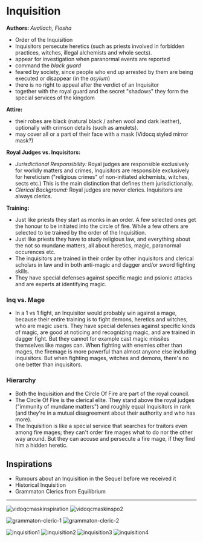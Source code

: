# Inquisition

**Authors:** *Avallach, Flosha*  

* Order of the Inquisition
* Inquisitors persecute heretics (such as priests involved in forbidden practices, witches, illegal alchemists and whole sects).
* appear for investigation when paranormal events are reported
* command the *black guard*
* feared by society, since people who end up arrested by them are being executed or disappear (in the *asylum*)
* there is no right to appeal after the verdict of an Inquisitor
* together with the royal guard and the secret "shadows" they form the special services of the kingdom

**Attire:**  
* their robes are black (natural black / ashen wool and dark leather), optionally with crimson details (such as amulets).
* may cover all or a part of their face with a mask (Vidocq styled mirror mask?)

**Royal Judges vs. Inquisitors:**
* *Jurisdictional Responsibility:* Royal judges are responsible exclusively for worldly matters and crimes, Inquisitors are responsible exclusively for hereticism ("religious crimes" of non-initiated alchemists, witches, sects etc.) This is the main distinction that defines them jurisdictionally.
* *Clerical Background:* Royal judges are never clerics. Inquisitors are always clerics.

**Training:**
* Just like priests they start as monks in an order. A few selected ones get the honour to be initiated into the circle of fire. While a few others are selected to be trained by the order of the Inquisition.
* Just like priests they have to study religious law, and everything about the not so mundane matters, all about heretics, magic, paranormal occurences etc.
* The inquisitors are trained in their order by other inquisitors and clerical scholars in law and in both anti-magic and dagger and/or sword fighting skills.
* They have special defenses against specific magic and psionic attacks and are experts at identifying magic.


### Inq vs. Mage

* In a 1 vs 1 fight, an Inquisitor would probably win against a mage, because their entire training is to fight demons, heretics and witches, who are magic users. They have special defenses against specific kinds of magic, are good at noticing and recognizing magic, and are trained in dagger fight. But they cannot for example cast magic missiles themselves like mages can. When fighting with enemies other than mages, the firemage is more powerful than almost anyone else including inquisitors. But when fighting mages, witches and demons, there's no one better than inquisitors.


### Hierarchy 

* Both the Inquisition and the Circle Of Fire are part of the royal council.
* The Circle Of Fire is the clerical elite. They stand above the royal judges ("immunity of mundane matters") and roughly equal Inquisitors in rank (and they're in a mutual disagreement about their authority and who has more). 
* The Inquisition is like a special service that searches for traitors even among fire mages; they can't order fire mages what to do nor the other way around. But they can accuse and persecute a fire mage, if they find him a hidden heretic.


## Inspirations

* Rumours about an Inquisition in the Sequel before we received it
* Historical Inquisition
* Grammaton Clerics from Equilibrium

---

![vidoqcmaskinspiration](/_img/factions/guilds/1_2hoOmPDAHvAlE5JCtRa89Q.jpg)
![vidoqcmaskinspo2](/_img/factions/guilds/Ec9OHJvUEAAG2hL.jpg_large.jpg)

![grammaton-cleric-1](_img/factions/guilds/equilibrium___john_preston_by_vitorramosoliveira-d736x8n-805207405.png)
![grammaton-cleric-2](/_img/factions/guilds/equilibrium___cleric_john_preston____11_by_bamagiotis_d8d6855-fullview-2402351572.jpg)

![inquisition1](/_img/factions/guilds/_20240603_225038.JPG)
![inquisition2](/_img/factions/guilds/illustration-Spanish-Jew-Grand-Inquisitior.jpg)
![inquisition3](/_img/factions/guilds/c0293355-800px-wm.jpg)
![inquisition4](/_img/factions/guilds/eyJidWNrZXQiOiJjb250ZW50Lmhzd3N0YXRpYy5jb20iLCJrZXkiOiJnaWZcL2lucXVpc2l0aW9uLXdoZWVsLmpwZyIsImVkaXRzIjp7InJlc2l6ZSI6eyJ3aWR0aCI6MjkwfX19.jpeg)




